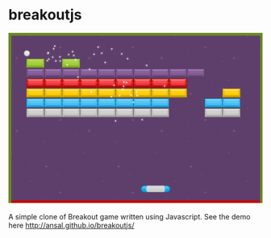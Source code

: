 breakoutjs
==========

![alt text](https://github.com/ansal/breakoutjs/raw/master/assets/screenshot.png "Screenshot")

A simple clone of Breakout game written using Javascript. See the demo here http://ansal.github.io/breakoutjs/

